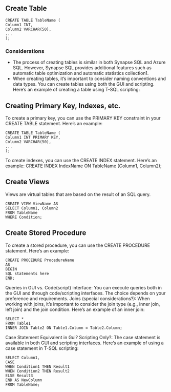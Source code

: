 ## Create Table
```
CREATE TABLE TableName (
Column1 INT,
Column2 VARCHAR(50),
...
);
```

### Considerations
* The process of creating tables is similar in both Synapse SQL and Azure SQL. However, Synapse SQL provides additional features such as automatic table optimization and automatic statistics collection1.
* When creating tables, it’s important to consider naming conventions and data types. You can create tables using both the GUI and scripting. Here’s an example of creating a table using T-SQL scripting:

## Creating Primary Key, Indexes, etc.
To create a primary key, you can use the PRIMARY KEY constraint in your CREATE TABLE statement. Here’s an example:

```
CREATE TABLE TableName (
Column1 INT PRIMARY KEY,
Column2 VARCHAR(50),
...
);
```

To create indexes, you can use the CREATE INDEX statement. Here’s an example:
CREATE INDEX IndexName ON TableName (Column1, Column2);

## Create Views
Views are virtual tables that are based on the result of an SQL query.

```
CREATE VIEW ViewName AS
SELECT Column1, Column2
FROM TableName
WHERE Condition;
```

## Create Stored Procedure
To create a stored procedure, you can use the CREATE PROCEDURE statement. Here’s an example:

```
CREATE PROCEDURE ProcedureName
AS
BEGIN
SQL statements here
END;
```

Queries in GUI vs. Code(script) interface: You can execute queries both in the GUI and through code/scripting interfaces. The choice depends on your preference and requirements.
Joins (special considerations?): When working with joins, it’s important to consider the join type (e.g., inner join, left join) and the join condition. Here’s an example of an inner join:

```
SELECT *
FROM Table1
INNER JOIN Table2 ON Table1.Column = Table2.Column;
```

Case Statement Equivalent in Gui? Scripting Only?: The case statement is available in both GUI and scripting interfaces. Here’s an example of using a case statement in T-SQL scripting:

```
SELECT Column1,
CASE
WHEN Condition1 THEN Result1
WHEN Condition2 THEN Result2
ELSE Result3
END AS NewColumn
FROM TableName;
```
